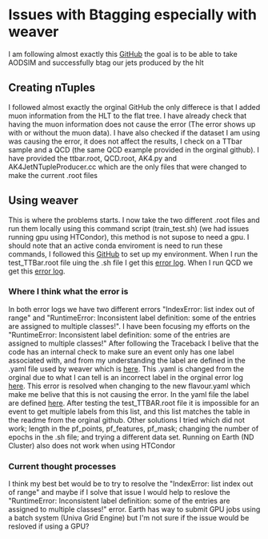 # Issues with Btagging especially with weaver
I am following almost exactly this [GitHub](https://github.com/alintulu/Run3ScoutingJetTagging/blob/0ee5c8785642df8464692de27055ccbf105a9043/README.md) the goal is to be able to take AODSIM and successfully btag our jets produced by the hlt


## Creating nTuples

I followed almost exactly the orginal GitHub the only differece is that I added muon information from the HLT to the flat tree. I have already check that having the muon information does not cause the error (The error shows up with or without the muon data). I have also checked if the dataset I am using was causing the error, it does not affect the results, I check on a TTbar sample and a QCD (the same QCD example provided in the orginal github). I have provided the ttbar.root, QCD.root, AK4.py and AK4JetNTupleProducer.cc which are the only files that were changed to make the current .root files

## Using weaver 

This is where the problems starts. I now take the two different .root files and run them locally using this command script (train_test.sh) (we had issues running gpu using HTCondor), this method is not supose to need a gpu. I should note that an active conda enviroment is need to run these commands, I followed this [GitHub](https://github.com/hqucms/weaver-core/#set-up-your-environment) to set up my environment. When I run the test_TTBar.root file uing the .sh file I get this [error log](https://github.com/augustlee2000/2022-2023-ND-Research/blob/main/Issue_with_code/test_TTBAR.root_error_log.txt). When I run QCD we get this [error log](https://github.com/augustlee2000/2022-2023-ND-Research/blob/main/Issue_with_code/test_QCD.root_error_log.txt).

### Where I think what the error is

In both error logs we have two different errors "IndexError: list index out of range" and "RuntimeError: Inconsistent label definition: some of the entries are assigned to multiple classes!". I have been focusing my efforts on the "RuntimeError: Inconsistent label definition: some of the entries are assigned to multiple classes!" After following the Traceback I belive that the code has an internal check to make sure an event only has one label associated with, and from my understanding the label are defined in the .yaml file used by weaver which is [here](https://github.com/augustlee2000/2022-2023-ND-Research/blob/main/Issue_with_code/flavour.yaml). This .yaml is changed from the orginal due to what I can tell is an incorrect label in the orginal error log [here](https://github.com/augustlee2000/2022-2023-ND-Research/blob/main/Issue_with_code/orginal_error.txt). This error is resolved when changing to the new flavour.yaml which make me belive that this is not causing the error. In the yaml file the label are defined [here](https://github.com/augustlee2000/2022-2023-ND-Research/blob/281ed840cab3036e53b4f1ccc1f7d2cc9d81d196/Issue_with_code/flavour.yaml#L17). After testing the test_TTBAR.root file it is impossible for an event to get multiple labels from this list, and this list matches the table in the readme from the orginal github. Other solutions I tried which did not work; length in the pf_points, pf_features, pf_mask; changing the number of epochs in the .sh file; and trying a different data set. Running on Earth (ND Cluster) also does not work when using HTCondor

### Current thought processes

I think my best bet would be to try to resolve the "IndexError: list index out of range" and maybe if I solve that issue I would help to reslove the "RuntimeError: Inconsistent label definition: some of the entries are assigned to multiple classes!" error. Earth has way to submit GPU jobs using a batch system (Univa Grid Engine) but I'm not sure if the issue would be resloved if using a GPU?
